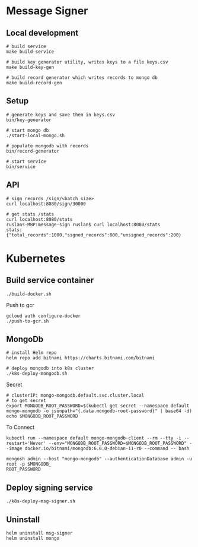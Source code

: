 # Message Signer

## Local development
```
# build service
make build-service
```

```
# build key generator utility, writes keys to a file keys.csv
make build-key-gen
```

```
# build record generator which writes records to mongo db
make build-record-gen
```

## Setup
```
# generate keys and save them in keys.csv
bin/key-generator

# start mongo db
./start-local-mongo.sh

# populate mongodb with records
bin/record-generator

# start service
bin/service

```

## API
```
# sign records /sign/<batch_size>
curl localhost:8080/sign/30000

# get stats /stats
curl localhost:8080/stats
ruslans-MBP:message-sign ruslan$ curl localhost:8080/stats
stats: {"total_records":1000,"signed_records":800,"unsigned_records":200}

```
# Kubernetes

## Build service container
```
./build-docker.sh

```

Push to gcr
```
gcloud auth configure-docker
./push-to-gcr.sh
```

## MongoDb

```
# install Helm repo
helm repo add bitnami https://charts.bitnami.com/bitnami
```

```
# deploy mongodb into k8s cluster
./k8s-deploy-mongodb.sh

```
Secret
```
# clusterIP: mongo-mongodb.default.svc.cluster.local
# to get secret
export MONGODB_ROOT_PASSWORD=$(kubectl get secret --namespace default mongo-mongodb -o jsonpath="{.data.mongodb-root-password}" | base64 -d)
echo $MONGODB_ROOT_PASSWORD
```

To Connect
```
kubectl run --namespace default mongo-mongodb-client --rm --tty -i --restart='Never' --env="MONGODB_ROOT_PASSWORD=$MONGODB_ROOT_PASSWORD" --image docker.io/bitnami/mongodb:6.0.0-debian-11-r0 --command -- bash

mongosh admin --host "mongo-mongodb" --authenticationDatabase admin -u root -p $MONGODB_
ROOT_PASSWORD
```

## Deploy signing service
```
./k8s-deploy-msg-signer.sh
```


## Uninstall

```
helm uninstall msg-signer 
helm uninstall mongo
```

